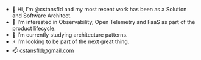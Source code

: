 - 👋 Hi, I’m @cstansfld and my most recent work has been as a Solution and Software Architect. 
- 👀 I’m interested in Observability, Open Telemetry and FaaS as part of the product lifecycle.
- 🌱 I’m currently studying architecture patterns.
- ⚡ I’m looking to be part of the next great thing.
- 📫 cstansfld@gmail.com

<!---
cstansfld/cstansfld is a ✨ special ✨ repository because its `README.md` (this file) appears on your GitHub profile.
You can click the Preview link to take a look at your changes.
--->
